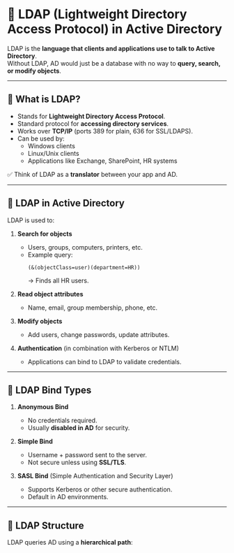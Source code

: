 # 📡 LDAP (Lightweight Directory Access Protocol) in Active Directory

LDAP is the **language that clients and applications use to talk to Active Directory**.  
Without LDAP, AD would just be a database with no way to **query, search, or modify objects**.

---

## 🔹 What is LDAP?

- Stands for **Lightweight Directory Access Protocol**.  
- Standard protocol for **accessing directory services**.  
- Works over **TCP/IP** (ports 389 for plain, 636 for SSL/LDAPS).  
- Can be used by:  
  - Windows clients  
  - Linux/Unix clients  
  - Applications like Exchange, SharePoint, HR systems  

✅ Think of LDAP as a **translator** between your app and AD.

---

## 🔹 LDAP in Active Directory

LDAP is used to:

1. **Search for objects**  
   - Users, groups, computers, printers, etc.  
   - Example query:  
     ```
     (&(objectClass=user)(department=HR))
     ```
     → Finds all HR users.

2. **Read object attributes**  
   - Name, email, group membership, phone, etc.  

3. **Modify objects**  
   - Add users, change passwords, update attributes.  

4. **Authentication** (in combination with Kerberos or NTLM)  
   - Applications can bind to LDAP to validate credentials.

---

## 🔹 LDAP Bind Types

1. **Anonymous Bind**  
   - No credentials required.  
   - Usually **disabled in AD** for security.  

2. **Simple Bind**  
   - Username + password sent to the server.  
   - Not secure unless using **SSL/TLS**.  

3. **SASL Bind** (Simple Authentication and Security Layer)  
   - Supports Kerberos or other secure authentication.  
   - Default in AD environments.  

---

## 🔹 LDAP Structure

LDAP queries AD using a **hierarchical path**:  

